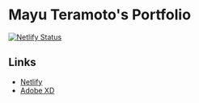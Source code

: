 # Mayu Teramoto's Portfolio

[![Netlify Status](https://api.netlify.com/api/v1/badges/b00928fb-b292-44bf-8833-59a499675f2c/deploy-status)](https://app.netlify.com/sites/mayuteramoto/deploys)

## Links

- [Netlify](https://app.netlify.com/sites/mayuteramoto/overview)
- [Adobe XD](https://xd.adobe.com/view/024d7cca-e254-4836-b43a-d300b5a1e919-571e/specs/)
